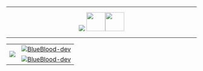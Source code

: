 
<hr>
<div align="center">  <span><img src="https://user-images.githubusercontent.com/64016811/146664953-260f23f4-4e60-4775-abce-c1e04d3330bd.gif"> <img height="50" width="50" src="https://media.tenor.com/images/39b5909d8eb12e62d6b0926a39d9c4b5/tenor.gif" ><img height="50" width="50" src="https://thumbs.gfycat.com/BrownAnchoredBelugawhale-max-1mb.gif" ></span></h1></div>
<hr>


<table cellpadding="0" cellspacing="0" border="0" align = "center" >
  <tr>
    <td rowspan="2">
      <p align="left"> <a href="https://github.com/BlueBlood-dev">
  <img align="center" src="https://github-readme-stats.vercel.app/api/top-langs/?username=BlueBlood-dev&langs_count=7&show_icons=true&theme=material-palenight&count_private=true&hide=CMake,MakeFile,C&exclude_repo=1stSemCLang&text_color=4AD3DD" />
</a> </p></td>
    <td><a href="https://github.com/BlueBlood-dev">
   <img align="center" src="https://github-readme-stats.vercel.app/api?username=BlueBlood-dev&show_icons=true&theme=material-palenight&count_private=true&text_color=4AD3DD" alt="BlueBlood-dev"/>
</a> </td>
  </tr>
  <tr>
    <td><a href="https://github.com/BlueBlood-dev">
   <img align="center" src="https://github-readme-streak-stats.herokuapp.com?user=BlueBlood-dev&theme=material-palenight&currStreakNum=4AD3DD" alt="BlueBlood-dev"/>
</a></td> 
  </tr>
  </table>
